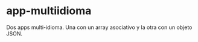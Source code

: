 # app-multiidioma

Dos apps multi-idioma.
Una con un array asociativo y la otra con un objeto JSON.
